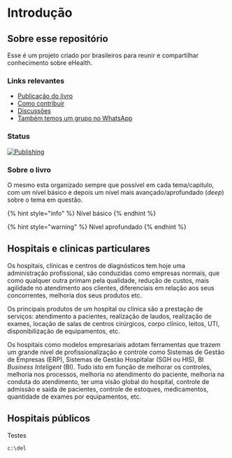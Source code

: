 # Introdução

## Sobre esse repositório

Esse é um projeto criado por brasileiros para reunir e compartilhar conhecimento sobre eHealth.

### Links relevantes

* [Publicação do livro](https://ehealthbr.github.io/ehealth-book/)
* [Como contribuir](https://github.com/EHealthBR/ehealth-book/wiki/Como-contribuir)
* [Discussões](https://github.com/EHealthBR/ehealth-book/discussions)
* [Também temos um grupo no WhatsApp](https://chat.whatsapp.com/IveedBybMzm3mbpR3Gfbc3)

### Status

[![Publishing](https://github.com/EHealthBR/ehealth-book/actions/workflows/gitbook.yml/badge.svg)](https://github.com/EHealthBR/ehealth-book/actions/workflows/gitbook.yml)

### **Sobre o livro**

O mesmo esta organizado sempre que possível em cada tema/capitulo, com um nível básico e depois um nível mais avançado/aprofundado \(_deep_\) sobre o tema em questão.

{% hint style="info" %}
Nível básico
{% endhint %}

{% hint style="warning" %}
Nível aprofundado
{% endhint %}

## Hospitais e clinicas particulares

Os hospitais, clínicas e centros de diagnósticos tem hoje uma administração profissional, são conduzidas como empresas normais, que como qualquer outra primam pela qualidade, redução de custos, mais agilidade no atendimento aos clientes, diferenciais em relação aos seus concorrentes, melhoria dos seus produtos etc.

Os principais produtos de um hospital ou clínica são a prestação de serviços: atendimento a pacientes, realização de laudos, realização de exames, locação de salas de centros cirúrgicos, corpo clínico, leitos, UTI, disponibilização de equipamentos, etc.

Os hospitais como modelos empresariais adotam ferramentas que trazem um grande nível de profissionalização e controle como Sistemas de Gestão de Empresas \(ERP\), Sistemas de Gestão Hospitalar \(SGH ou HIS\), BI _Business Inteligent_ \(BI\). Tudo isto em função de melhorar os controles, melhoria nos processos, melhoria no atendimento do paciente, melhoria na conduta do atendimento, ter uma visão global do hospital, controle de admissão e saída de pacientes, controle de estoques, medicamentos, quantidade de exames por equipamentos, etc.

## Hospitais públicos

Testes

```text
c:\del
```



